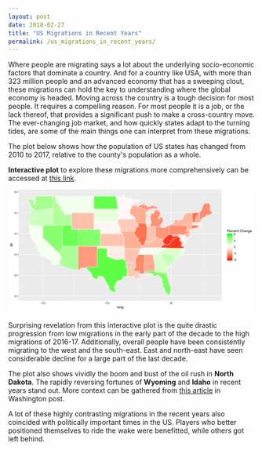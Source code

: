 ```yaml
---
layout: post
date: 2018-02-27
title: "US Migrations in Recent Years"
permalink: /us_migrations_in_recent_years/
---
```


Where people are migrating says a lot about the underlying socio-economic factors that dominate a country. And for a country like USA, with more than 323 million people and an advanced economy that has a sweeping clout, these migrations can hold the key to understanding where the global economy is headed.  Moving across the country is a tough decision for most people. It requires a compelling reason. For most people it is a job, or the lack thereof, that provides a significant push to make a cross-country move. The ever-changing job market, and how quickly states adapt to the turning tides, are some of the main things one can interpret from these migrations.

The plot below shows how the population of US states has changed from 2010 to 2017, relative to the county's population as a whole.


**Interactive plot** to explore these migrations more comprehensively can be accessed at [this link][app-link].

![US migrations](/assets/2010To2017USMigrations.png)


Surprising revelation from this interactive plot is the quite drastic progression from low migrations in the early part of the decade to the high migrations of 2016-17. Additionally, overall people have been consistently migrating to the west and the south-east. East and north-east have seen considerable decline for a large part of the last decade.


The plot also shows vividly the boom and bust of the oil rush in **North Dakota**. The rapidly reversing fortunes of **Wyoming** and **Idaho** in recent years stand out. More context can be gathered from [this article][wp-link] in Washington post.

A lot of these highly contrasting migrations in the recent years also coincided with politically important times in the US. Players who better positioned themselves to ride the wake were benefitted, while others got left behind.

[app-link]: http://34.212.74.158:3461/
[wp-link]: https://www.washingtonpost.com/news/wonk/wp/2017/12/26/2017s-fastest-and-slowest-growing-states-are-neighbors-heres-why-their-paths-diverged/?utm_term=.6b3b55f900e1
